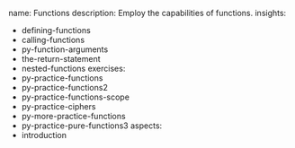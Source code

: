 name: Functions
description: Employ the capabilities of functions.
insights:
  - defining-functions
  - calling-functions
  - py-function-arguments
  - the-return-statement
  - nested-functions
exercises:
  - py-practice-functions
  - py-practice-functions2
  - py-practice-functions-scope
  - py-practice-ciphers
  - py-more-practice-functions
  - py-practice-pure-functions3
aspects:
  - introduction
 
